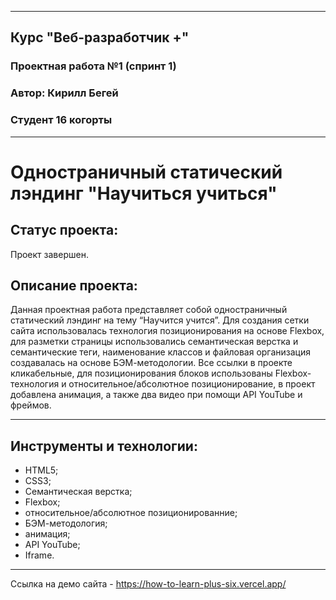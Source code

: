 ___
## Курс "Веб-разработчик +"
### Проектная работа №1 (спринт 1)
### Автор: Кирилл Бегей
### Студент 16 когорты
___
# Одностраничный статический лэндинг "Научиться учиться"

## Статус проекта:
Проект завершен.
## Описание проекта:
Данная проектная работа представляет собой одностраничный статический лэндинг на тему “Научится учится”. Для создания сетки сайта использовалась технология позиционирования на основе Flexbox, для разметки страницы использовались семантическая верстка и семантические теги, наименование классов и файловая организация создавалась на основе БЭМ-методологии. Все ссылки в проекте кликабельные, для позиционирования блоков использованы Flexbox-технология и относительное/абсолютное позиционирование, в проект добавлена анимация, а также два видео при помощи API YouTube и фреймов.
___
## Инструменты и технологии:
* HTML5;
* CSS3;
* Семантическая верстка;
* Flexbox;
* относительное/абсолютное позиционированние;
* БЭМ-методология;
* анимация;
* API YouTube;
* Iframe.
___
Ссылка на демо сайта - https://how-to-learn-plus-six.vercel.app/
